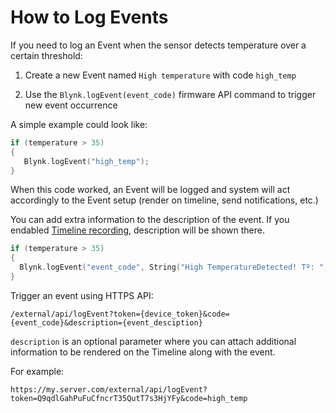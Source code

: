 # How to Log Events

If you need to log an Event when the sensor detects temperature over a certain threshold:

1. Create a new Event named `High temperature` with code `high_temp` 

2. Use the `Blynk.logEvent(event_code)` firmware API command to trigger new event occurrence 

A simple example could look like:

```cpp
if (temperature > 35)
{
   Blynk.logEvent("high_temp");
}
```

When this code worked, an Event will be logged and system will act accordingly to the Event setup \(render on timeline, send notifications, etc.\)

You can add extra information to the description of the event. If you endabled [Timeline recording](https://docs.blynk.io/en/blynk-console/products/events/general#show-event-on-the-timeline), description will be shown there.

```cpp
if (temperature > 35)
{
  Blynk.logEvent("event_code", String("High TemperatureDetected! Tº: ") + temp);
}
```



Trigger an event using HTTPS API: 

```text
/external/api/logEvent?token={device_token}&code={event_code}&description={event_desciption}
```

`description` is an optional parameter where you can attach additional information to be rendered on the Timeline along with the event.

For example:

```text
https://my.server.com/external/api/logEvent?token=Q9qdlGahPuFuCfncrT35QutT7s3HjYFy&code=high_temp
```

